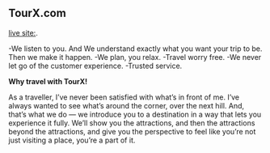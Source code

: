 
## TourX.com
 [live site:](https:).

-We listen to you.
 And We understand exactly what you want your trip to be.
 Then we make it happen.
-We plan, you relax.
-Travel worry free.
-We never let go of the customer experience.
-Trusted service.

**Why travel with TourX!**

As a traveller, I’ve never been satisfied with what’s in front of me. I’ve always wanted to see what’s around the corner, over the next hill. And, that’s what we do — we introduce you to a destination in a way that lets you experience it fully. We’ll show you the attractions, and then the attractions beyond the attractions, and give you the perspective to feel like you’re not just visiting a place, you’re a part of it.
